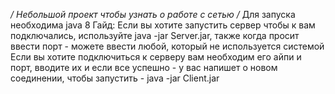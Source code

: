 */
Небольшой проект чтобы узнать о работе с сетью 
/*
Для запуска необходима java 8
Гайд:
Если вы хотите запустить сервер чтобы к вам подключались, используйте java -jar Server.jar, также когда просит ввести порт - можете ввести любой, который не используется системой
Если вы хотите подключиться к серверу вам необходим его айпи и порт, вводите их и если все успешно - у вас напишет о новом соединении, чтобы запустить - java -jar Client.jar

